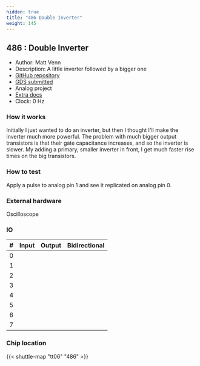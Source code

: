```yaml
---
hidden: true
title: "486 Double Inverter"
weight: 145
---
```


## 486 : Double Inverter

* Author: Matt Venn
* Description: A little inverter followed by a bigger one
* [GitHub repository](https://github.com/mattvenn/tt06-inverter)
* [GDS submitted](https://github.com/mattvenn/tt06-inverter/actions/runs/8617095811)
* Analog project
* [Extra docs](None)
* Clock: 0 Hz

<!---

This file is used to generate your project datasheet. Please fill in the information below and delete any unused
sections.

You can also include images in this folder and reference them in the markdown. Each image must be less than
512 kb in size, and the combined size of all images must be less than 1 MB.
-->


### How it works

Initially I just wanted to do an inverter, but then I thought I'll make the inverter much more powerful.
The problem with much bigger output transistors is that their gate capacitance increases, and so the inverter is slower.
My adding a primary, smaller inverter in front, I get much faster rise times on the big transistors.

### How to test

Apply a pulse to analog pin 1 and see it replicated on analog pin 0.

### External hardware

Oscilloscope


### IO

| # | Input          | Output         | Bidirectional   |
| - | -------------- | -------------- | --------------- |
| 0 |  |  |  |
| 1 |  |  |  |
| 2 |  |  |  |
| 3 |  |  |  |
| 4 |  |  |  |
| 5 |  |  |  |
| 6 |  |  |  |
| 7 |  |  |  |

### Chip location

{{< shuttle-map "tt06" "486" >}}
